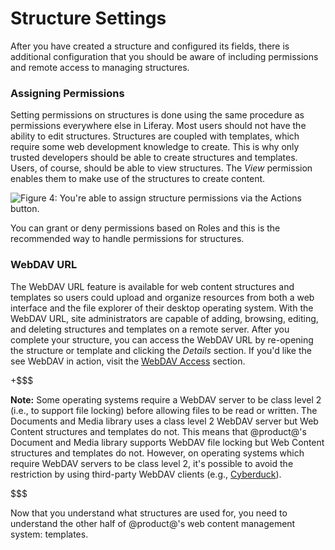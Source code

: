 # Structure Settings

After you have created a structure and configured its fields, there is
additional configuration that you should be aware of including permissions and
remote access to managing structures.

### Assigning Permissions [](id=assigning-permissions)

Setting permissions on structures is done using the same procedure as
permissions everywhere else in Liferay. Most users should not have the ability
to edit structures. Structures are coupled with templates, which require some
web development knowledge to create. This is why only trusted developers should
be able to create structures and templates. Users, of course, should be able to
view structures. The *View* permission enables them to make use of the
structures to create content.

![Figure 4: You're able to assign structure permissions via the *Actions* button.](../../../images/web-content-structure-permissions.png)

You can grant or deny permissions based on Roles and this is the recommended way
to handle permissions for structures.

### WebDAV URL

The WebDAV URL feature is available for web content structures and templates so
users could upload and organize resources from both a web interface and the file
explorer of their desktop operating system. With the WebDAV URL, site
administrators are capable of adding, browsing, editing, and deleting structures
and templates on a remote server. After you complete your structure, you can
access the WebDAV URL by re-opening the structure or template and clicking the
*Details* section. If you'd like the see WebDAV in action, visit the
[WebDAV Access](/discover/portal/-/knowledge_base/7-1/publishing-files#desktop-access-to-documents-and-media)
section.

+$$$

**Note:** Some operating systems require a WebDAV server to be class level 2
(i.e., to support file locking) before allowing files to be read or written. The
Documents and Media library uses a class level 2 WebDAV server but Web Content
structures and templates do not. This means that @product@'s Document and Media
library supports WebDAV file locking but Web Content structures and templates do
not. However, on operating systems which require WebDAV servers to be class
level 2, it's possible to avoid the restriction by using third-party WebDAV
clients (e.g., [Cyberduck](http://cyberduck.ch)).

$$$

Now that you understand what structures are used for, you need to understand the
other half of @product@'s web content management system: templates.
